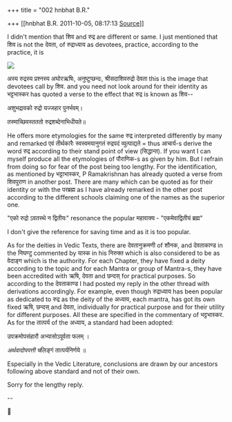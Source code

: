 +++
title = "002 hnbhat B.R."

+++
[[hnbhat B.R.	2011-10-05, 08:17:13 [Source](https://groups.google.com/g/samskrita/c/Kzlcscckz1U)]]



I didn't mention that शिव and रुद्र are different or same. I just mentioned that शिव is not the देवता, of रुद्राध्याय as devotees, practice, according to the practice, it is

  

![](https://ci3.googleusercontent.com/proxy/YlqRI5u7GrdVCXSjMZirJlbhNeqz5bZ_rc1Gc81l3qFVbFPa1dGGD64-qui18JQsKZGLjSwLmAAWDnFknL2zzbHhpJaIuq_1t-hEbirJx4MOUbcLnswsywiCA6T8uAmmYUH8JrY=s0-d-e1-ft#http://omnamahshivay.files.wordpress.com/2010/02/lord-shivji-photo.jpg?w=234&h=300)  

  

अस्य रुद्रस्य प्रश्नस्य अघोरऋषिः, अनुष्टुप्छन्दः, श्रीसदाशिवरुद्रो देवता this is the image that devotees call by शिव. and you need not look around for their identity as भट्टभास्कर has quoted a verse to the effect that रुद्र is known as शिव--

  

अशुभद्रावको रुद्रो यज्जहार पुनर्भवम्।

तस्माच्छिवस्तततो रुद्रशब्देनाभिधीयते॥

  

He offers more etymologies for the same रुद्र interpreted differently by many and remarked एवं तीर्थकारैः स्वस्वमयानुगतं रुद्रपदं व्युत्पाद्यते = thus आचार्य-s derive the word रुद्र according to their stand point of view (सिद्धान्त). If you want I can myself produce all the etymologies of पौराणिक-s as given by him. But I refrain from doing so for fear of the post being too lengthy. For the identification, as mentioned by भट्टाभास्कर, P Ramakrishnan has already quoted a verse from शिवपुराण in another post. There are many which can be quoted as for their identity or with the परब्रह्म as I have already remarked in the other post according to the different schools claiming one of the names as the superior one.

  

"एको रुद्रो ऽवतस्थे न द्वितीयः" resonance the popular महावाक्य - "एकमेवाद्वितीयं ब्रह्म"

  

I don't give the reference for saving time and as it is too popular.

  

As for the deities in Vedic Texts, there are देवतानुक्रमणी of शौनक, and देवताकाण्ड in the निघण्टु commented by यास्क in his निरुक्त which is also considered to be as वेदाङ्ग which is the authority. For each Chapter, they have fixed a deity according to the topic and for each Mantra or group of Mantra-s, they have been accredited with ऋषि, देवता and छन्दस् for practical purposes. So according to the देवताकाण्ड I had posted my reply in the other thread with derivations accordingly. For example, even though रुद्राध्याय has been popular as dedicated to रुद्र as the deity of the अध्याय, each mantra, has got its own fixed ऋषि, छन्दस् and देवता, individually for practical purpose and for their utility for different purposes. All these are specified in the commentary of भट्टभास्कर. As for the तात्पर्य of the अध्याय, a standard had been adopted:

  

उपक्रमोपसंहारौ अभ्यासोऽपूर्वता फलम् ।

*अर्थवादोपपत्ती च*लिङ्गं तात्पर्यनिर्णये ॥

  

Especially in the Vedic Literature, conclusions are drawn by our ancestors following above standard and not of their own.

  

Sorry for the lengthy reply.

  

--  



